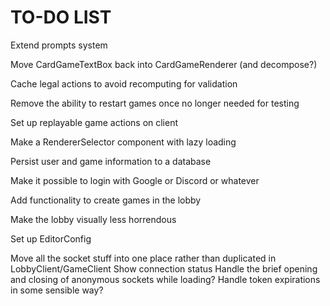 TO-DO LIST
==========

Extend prompts system

Move CardGameTextBox back into CardGameRenderer (and decompose?)

Cache legal actions to avoid recomputing for validation

Remove the ability to restart games once no longer needed for testing

Set up replayable game actions on client

Make a RendererSelector component with lazy loading

Persist user and game information to a database

Make it possible to login with Google or Discord or whatever

Add functionality to create games in the lobby

Make the lobby visually less horrendous

Set up EditorConfig

Move all the socket stuff into one place rather than duplicated in LobbyClient/GameClient
Show connection status
Handle the brief opening and closing of anonymous sockets while loading?
Handle token expirations in some sensible way?